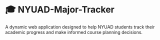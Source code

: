 # 🎓 NYUAD-Major-Tracker
A dynamic web application designed to help NYUAD students track their academic progress and make informed course planning decisions.  
